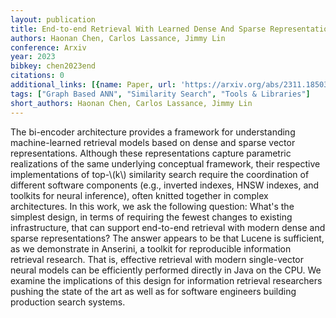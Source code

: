 ```yaml
---
layout: publication
title: End-to-end Retrieval With Learned Dense And Sparse Representations Using Lucene
authors: Haonan Chen, Carlos Lassance, Jimmy Lin
conference: Arxiv
year: 2023
bibkey: chen2023end
citations: 0
additional_links: [{name: Paper, url: 'https://arxiv.org/abs/2311.18503'}]
tags: ["Graph Based ANN", "Similarity Search", "Tools & Libraries"]
short_authors: Haonan Chen, Carlos Lassance, Jimmy Lin
---
```

The bi-encoder architecture provides a framework for understanding
machine-learned retrieval models based on dense and sparse vector
representations. Although these representations capture parametric realizations
of the same underlying conceptual framework, their respective implementations
of top-\\(k\\) similarity search require the coordination of different software
components (e.g., inverted indexes, HNSW indexes, and toolkits for neural
inference), often knitted together in complex architectures. In this work, we
ask the following question: What's the simplest design, in terms of requiring
the fewest changes to existing infrastructure, that can support end-to-end
retrieval with modern dense and sparse representations? The answer appears to
be that Lucene is sufficient, as we demonstrate in Anserini, a toolkit for
reproducible information retrieval research. That is, effective retrieval with
modern single-vector neural models can be efficiently performed directly in
Java on the CPU. We examine the implications of this design for information
retrieval researchers pushing the state of the art as well as for software
engineers building production search systems.